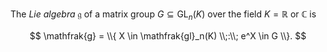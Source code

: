 The *Lie algebra* $\mathfrak{g}$ of a matrix group $G\subseteq \mathop{\mathrm{GL}}_n(K)$ over the field $K = \mathbb{R}$ or $\mathbb{C}$ is 

$$
\mathfrak{g} = \\{ X \in \mathfrak{gl}_n(K) \\;:\\; e^X \in G \\}.
$$
